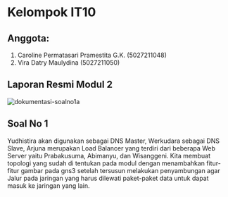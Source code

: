 # Kelompok IT10 #

## Anggota: ##
1. Caroline Permatasari Pramestita G.K. (5027211048)
2. Vira Datry Maulydina (5027211050)

## Laporan Resmi Modul 2 ##
![dokumentasi-soalno1a](https://i.ibb.co/7RZJ57M/06.png)

## Soal No 1 ##
Yudhistira akan digunakan sebagai DNS Master, Werkudara sebagai DNS Slave, Arjuna merupakan Load Balancer yang terdiri dari beberapa Web Server yaitu Prabakusuma, Abimanyu, dan Wisanggeni. Kita membuat topologi yang sudah di tentukan pada modul dengan menambahkan fitur-fitur gambar pada gns3 setelah tersusun melakukan penyambungan agar Jalur pada jaringan yang harus dilewati paket-paket data untuk dapat masuk ke jaringan yang lain.




